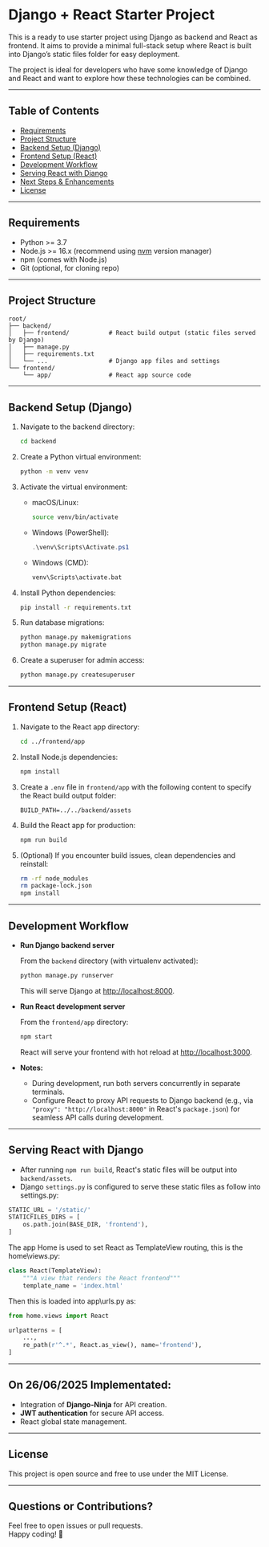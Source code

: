 # Django + React Starter Project

This is a ready to use starter project using Django as backend and React as frontend.
It aims to provide a minimal full-stack setup where React is built into Django’s static files folder for easy deployment.

The project is ideal for developers who have some knowledge of Django and React and want to explore how these technologies can be combined.

---

## Table of Contents

- [Requirements](#requirements)
- [Project Structure](#project-structure)
- [Backend Setup (Django)](#backend-setup-django)
- [Frontend Setup (React)](#frontend-setup-react)
- [Development Workflow](#development-workflow)
- [Serving React with Django](#serving-react-with-django)
- [Next Steps & Enhancements](#next-steps--enhancements)
- [License](#license)

---

## Requirements

- Python >= 3.7
- Node.js >= 16.x (recommend using [nvm](https://github.com/nvm-sh/nvm) version manager)
- npm (comes with Node.js)
- Git (optional, for cloning repo)

---

## Project Structure

```
root/
├── backend/
│   ├── frontend/           # React build output (static files served by Django)
│   ├── manage.py
│   ├── requirements.txt
│   └── ...                 # Django app files and settings
└── frontend/
    └── app/                # React app source code
```

---

## Backend Setup (Django)

1. Navigate to the backend directory:

   ```bash
   cd backend
   ```

2. Create a Python virtual environment:

   ```bash
   python -m venv venv
   ```

3. Activate the virtual environment:

   - macOS/Linux:
     ```bash
     source venv/bin/activate
     ```
   - Windows (PowerShell):
     ```powershell
     .\venv\Scripts\Activate.ps1
     ```
   - Windows (CMD):
     ```cmd
     venv\Scripts\activate.bat
     ```

4. Install Python dependencies:

   ```bash
   pip install -r requirements.txt
   ```

5. Run database migrations:

   ```bash
   python manage.py makemigrations
   python manage.py migrate
   ```

6. Create a superuser for admin access:

   ```bash
   python manage.py createsuperuser
   ```

---

## Frontend Setup (React)

1. Navigate to the React app directory:

   ```bash
   cd ../frontend/app
   ```

2. Install Node.js dependencies:

   ```bash
   npm install
   ```

3. Create a `.env` file in `frontend/app` with the following content to specify the React build output folder:

   ```env
   BUILD_PATH=../../backend/assets
   ```

4. Build the React app for production:

   ```bash
   npm run build
   ```

5. (Optional) If you encounter build issues, clean dependencies and reinstall:

   ```bash
   rm -rf node_modules
   rm package-lock.json
   npm install
   ```

---

## Development Workflow

- **Run Django backend server**

  From the `backend` directory (with virtualenv activated):

  ```bash
  python manage.py runserver
  ```

  This will serve Django at [http://localhost:8000](http://localhost:8000).

- **Run React development server**

  From the `frontend/app` directory:

  ```bash
  npm start
  ```

  React will serve your frontend with hot reload at [http://localhost:3000](http://localhost:3000).

- **Notes:**

  - During development, run both servers concurrently in separate terminals.
  - Configure React to proxy API requests to Django backend (e.g., via `"proxy": "http://localhost:8000"` in React's `package.json`) for seamless API calls during development.

---

## Serving React with Django

- After running `npm run build`, React's static files will be output into `backend/assets`.
- Django `settings.py` is configured to serve these static files as follow into settings.py:

```python
STATIC_URL = '/static/'
STATICFILES_DIRS = [
    os.path.join(BASE_DIR, 'frontend'),
]
```

The app Home is used to set React as TemplateView routing, this is the home\views.py:

```python
class React(TemplateView):
    """A view that renders the React frontend"""
    template_name = 'index.html'
```

Then this is loaded into app\urls.py as:
```python
from home.views import React

urlpatterns = [
    ...,
    re_path(r'^.*', React.as_view(), name='frontend'),  
]

```

---

## On 26/06/2025 Implementated:
- Integration of **Django-Ninja** for API creation.
- **JWT authentication** for secure API access.
-  React global state management.

---

## License

This project is open source and free to use under the MIT License.

---

## Questions or Contributions?

Feel free to open issues or pull requests.\
Happy coding! 🚀